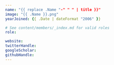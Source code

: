 ```yaml
---
name: "{{ replace .Name "-" " " | title }}"
image: "{{ .Name }}.png"
yearJoined: {{ .Date | dateFormat "2006" }}

# See content/members/_index.md for valid roles
role:

website:
twitterHandle:
googleScholar:
githubHandle:
---
```

